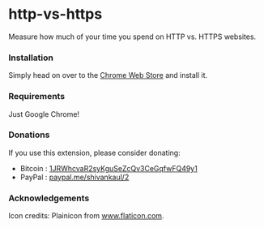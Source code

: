# http-vs-https
Measure how much of your time you spend on HTTP vs. HTTPS websites.

### Installation
Simply head on over to the [Chrome Web Store](https://chrome.google.com/webstore/detail/httpvhttps/gadbbffaagkmpmeiblocpomfnnjdddda) and install it. 

### Requirements
Just Google Chrome!

### Donations
If you use this extension, please consider donating:
- Bitcoin : [1JRWhcvaR2syKguSeZcQv3CeGqfwFQ49y1](https://blockchain.info/address/1JRWhcvaR2syKguSeZcQv3CeGqfwFQ49y1)
- PayPal : [paypal.me/shivankaul/2](paypal.me/shivankaul/5)

### Acknowledgements
Icon credits: Plainicon from www.flaticon.com.


